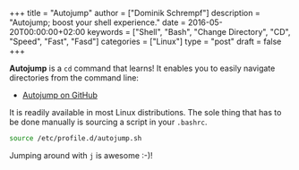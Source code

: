 +++
title = "Autojump"
author = ["Dominik Schrempf"]
description = "Autojump; boost your shell experience."
date = 2016-05-20T00:00:00+02:00
keywords = ["Shell", "Bash", "Change Directory", "CD", "Speed", "Fast", "Fasd"]
categories = ["Linux"]
type = "post"
draft = false
+++

**Autojump** is a `cd` command that learns!  It enables you to easily
navigate directories from the command line:

-   [Autojump on GitHub](https://github.com/wting/autojump)

It is readily available in most Linux distributions.  The sole thing
that has to be done manually is sourcing a script in your `.bashrc`.

```bash
source /etc/profile.d/autojump.sh
```

Jumping around with `j` is awesome :-)!
